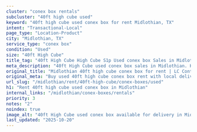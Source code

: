 ```yaml
---
cluster: "conex box rentals"
subcluster: "40ft high cube used"
keyword: "40ft high cube used conex box for rent Midlothian, TX"
intent: "Transactional-Local"
page_type: "Location-Product"
city: "Midlothian, TX"
service_type: "conex box"
condition: "Used"
size: "40ft High Cube"
title_tag: "40ft High Cube High Cube S1p Used conex box Sales in Midlothian | LC Container"
meta_description: "40ft High Cube used conex box sales in Midlothian. High cube containers with extra height. Fast delivery, competitive pricing. Serving conex boxes area. Quote ID: BU9. Call (214) 524-4168 for your free quote today."
original_title: "Midlothian 40ft high cube conex box for rent | LC Container"
original_meta: "Buy used 40ft high cube conex box rent with local delivery in Midlothian, TX. LC Container — local Since 2003. Request a fast quote today."
url_slug: "/midlothian/rent/40ft-high-cube/conex-boxes/used"
h1: "Rent 40ft high cube used conex box in Midlothian"
internal_links: "/midlothian/conex-boxes/rentals"
priority: 3
notes: "2"
noindex: true
image_alt: "40ft High Cube used conex box available for delivery in Midlothian"
last_updated: "2025-10-20"
---
```


<!-- TODO: Add unique city/inventory copy, images, and internal links here. -->
